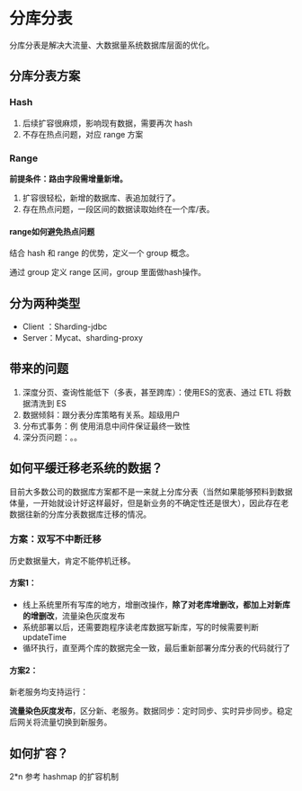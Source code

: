 # 分库分表

分库分表是解决大流量、大数据量系统数据库层面的优化。

## 分库分表方案

### Hash

1. 后续扩容很麻烦，影响现有数据，需要再次 hash
2. 不存在热点问题，对应 range 方案

### Range

**前提条件：路由字段需增量新增。**

1. 扩容很轻松，新增的数据库、表追加就行了。
2. 存在热点问题，一段区间的数据读取始终在一个库/表。

#### range如何避免热点问题

结合 hash 和 range 的优势，定义一个 group 概念。

通过 group 定义 range 区间，group 里面做hash操作。

## 分为两种类型

* Client ：Sharding-jdbc
* Server：Mycat、sharding-proxy

## 带来的问题

1. 深度分页、查询性能低下（多表，甚至跨库）：使用ES的宽表、通过 ETL 将数据清洗到 ES
2. 数据倾斜：跟分表分库策略有关系。超级用户
3. 分布式事务：例 使用消息中间件保证最终一致性
4. 深分页问题：。。

## 如何平缓迁移老系统的数据？

目前大多数公司的数据库方案都不是一来就上分库分表（当然如果能够预料到数据体量，一开始就设计好这样最好，但是新业务的不确定性还是很大），因此存在老数据往新的分库分表数据库迁移的情况。

### 方案：双写不中断迁移

历史数据量大，肯定不能停机迁移。

#### 方案1：

- 线上系统里所有写库的地方，增删改操作，**除了对老库增删改，都加上对新库的增删改**，流量染色灰度发布
- 系统部署以后，还需要跑程序读老库数据写新库，写的时候需要判断updateTime
- 循环执行，直至两个库的数据完全一致，最后重新部署分库分表的代码就行了

#### 方案2：

新老服务均支持运行：

**流量染色灰度发布**，区分新、老服务。数据同步：定时同步、实时异步同步。稳定后网关将流量切换到新服务。

## 如何扩容？

2*n 参考 hashmap 的扩容机制
